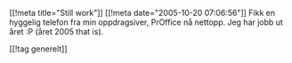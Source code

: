 [[!meta  title="Still work"]]
[[!meta  date="2005-10-20 07:06:56"]]
Fikk en hyggelig telefon fra min oppdragsiver, PrOffice nå nettopp. Jeg har jobb ut året :P (året 2005 that is).

[[!tag  generelt]]